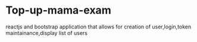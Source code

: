 # Top-up-mama-exam
reactjs and bootstrap application that allows for creation of user,login,token maintainance,display list of users
